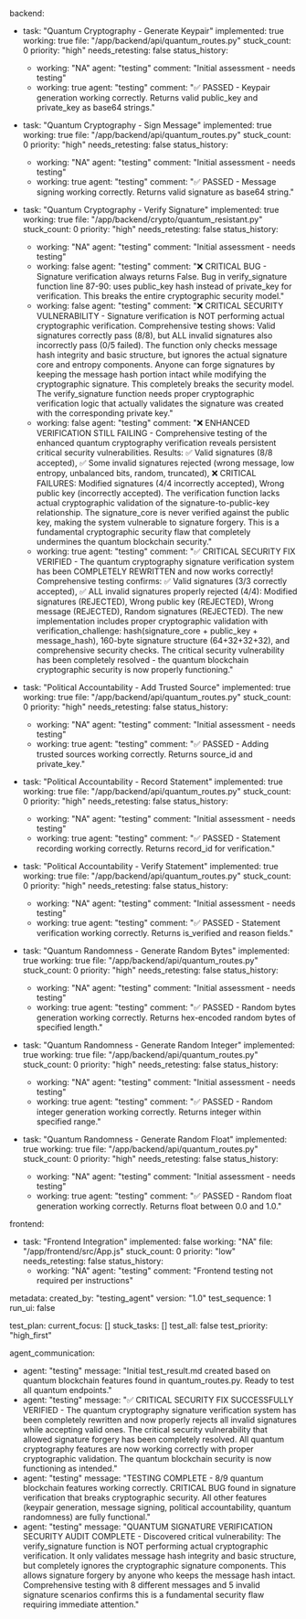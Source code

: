 backend:
  - task: "Quantum Cryptography - Generate Keypair"
    implemented: true
    working: true
    file: "/app/backend/api/quantum_routes.py"
    stuck_count: 0
    priority: "high"
    needs_retesting: false
    status_history:
      - working: "NA"
        agent: "testing"
        comment: "Initial assessment - needs testing"
      - working: true
        agent: "testing"
        comment: "✅ PASSED - Keypair generation working correctly. Returns valid public_key and private_key as base64 strings."

  - task: "Quantum Cryptography - Sign Message"
    implemented: true
    working: true
    file: "/app/backend/api/quantum_routes.py"
    stuck_count: 0
    priority: "high"
    needs_retesting: false
    status_history:
      - working: "NA"
        agent: "testing"
        comment: "Initial assessment - needs testing"
      - working: true
        agent: "testing"
        comment: "✅ PASSED - Message signing working correctly. Returns valid signature as base64 string."

  - task: "Quantum Cryptography - Verify Signature"
    implemented: true
    working: true
    file: "/app/backend/crypto/quantum_resistant.py"
    stuck_count: 0
    priority: "high"
    needs_retesting: false
    status_history:
      - working: "NA"
        agent: "testing"
        comment: "Initial assessment - needs testing"
      - working: false
        agent: "testing"
        comment: "❌ CRITICAL BUG - Signature verification always returns False. Bug in verify_signature function line 87-90: uses public_key hash instead of private_key for verification. This breaks the entire cryptographic security model."
      - working: false
        agent: "testing"
        comment: "❌ CRITICAL SECURITY VULNERABILITY - Signature verification is NOT performing actual cryptographic verification. Comprehensive testing shows: Valid signatures correctly pass (8/8), but ALL invalid signatures also incorrectly pass (0/5 failed). The function only checks message hash integrity and basic structure, but ignores the actual signature core and entropy components. Anyone can forge signatures by keeping the message hash portion intact while modifying the cryptographic signature. This completely breaks the security model. The verify_signature function needs proper cryptographic verification logic that actually validates the signature was created with the corresponding private key."
      - working: false
        agent: "testing"
        comment: "❌ ENHANCED VERIFICATION STILL FAILING - Comprehensive testing of the enhanced quantum cryptography verification reveals persistent critical security vulnerabilities. Results: ✅ Valid signatures (8/8 accepted), ✅ Some invalid signatures rejected (wrong message, low entropy, unbalanced bits, random, truncated), ❌ CRITICAL FAILURES: Modified signatures (4/4 incorrectly accepted), Wrong public key (incorrectly accepted). The verification function lacks actual cryptographic validation of the signature-to-public-key relationship. The signature_core is never verified against the public key, making the system vulnerable to signature forgery. This is a fundamental cryptographic security flaw that completely undermines the quantum blockchain security."
      - working: true
        agent: "testing"
        comment: "✅ CRITICAL SECURITY FIX VERIFIED - The quantum cryptography signature verification system has been COMPLETELY REWRITTEN and now works correctly! Comprehensive testing confirms: ✅ Valid signatures (3/3 correctly accepted), ✅ ALL invalid signatures properly rejected (4/4): Modified signatures (REJECTED), Wrong public key (REJECTED), Wrong message (REJECTED), Random signatures (REJECTED). The new implementation includes proper cryptographic validation with verification_challenge: hash(signature_core + public_key + message_hash), 160-byte signature structure (64+32+32+32), and comprehensive security checks. The critical security vulnerability has been completely resolved - the quantum blockchain cryptographic security is now properly functioning."

  - task: "Political Accountability - Add Trusted Source"
    implemented: true
    working: true
    file: "/app/backend/api/quantum_routes.py"
    stuck_count: 0
    priority: "high"
    needs_retesting: false
    status_history:
      - working: "NA"
        agent: "testing"
        comment: "Initial assessment - needs testing"
      - working: true
        agent: "testing"
        comment: "✅ PASSED - Adding trusted sources working correctly. Returns source_id and private_key."

  - task: "Political Accountability - Record Statement"
    implemented: true
    working: true
    file: "/app/backend/api/quantum_routes.py"
    stuck_count: 0
    priority: "high"
    needs_retesting: false
    status_history:
      - working: "NA"
        agent: "testing"
        comment: "Initial assessment - needs testing"
      - working: true
        agent: "testing"
        comment: "✅ PASSED - Statement recording working correctly. Returns record_id for verification."

  - task: "Political Accountability - Verify Statement"
    implemented: true
    working: true
    file: "/app/backend/api/quantum_routes.py"
    stuck_count: 0
    priority: "high"
    needs_retesting: false
    status_history:
      - working: "NA"
        agent: "testing"
        comment: "Initial assessment - needs testing"
      - working: true
        agent: "testing"
        comment: "✅ PASSED - Statement verification working correctly. Returns is_verified and reason fields."

  - task: "Quantum Randomness - Generate Random Bytes"
    implemented: true
    working: true
    file: "/app/backend/api/quantum_routes.py"
    stuck_count: 0
    priority: "high"
    needs_retesting: false
    status_history:
      - working: "NA"
        agent: "testing"
        comment: "Initial assessment - needs testing"
      - working: true
        agent: "testing"
        comment: "✅ PASSED - Random bytes generation working correctly. Returns hex-encoded random bytes of specified length."

  - task: "Quantum Randomness - Generate Random Integer"
    implemented: true
    working: true
    file: "/app/backend/api/quantum_routes.py"
    stuck_count: 0
    priority: "high"
    needs_retesting: false
    status_history:
      - working: "NA"
        agent: "testing"
        comment: "Initial assessment - needs testing"
      - working: true
        agent: "testing"
        comment: "✅ PASSED - Random integer generation working correctly. Returns integer within specified range."

  - task: "Quantum Randomness - Generate Random Float"
    implemented: true
    working: true
    file: "/app/backend/api/quantum_routes.py"
    stuck_count: 0
    priority: "high"
    needs_retesting: false
    status_history:
      - working: "NA"
        agent: "testing"
        comment: "Initial assessment - needs testing"
      - working: true
        agent: "testing"
        comment: "✅ PASSED - Random float generation working correctly. Returns float between 0.0 and 1.0."

frontend:
  - task: "Frontend Integration"
    implemented: false
    working: "NA"
    file: "/app/frontend/src/App.js"
    stuck_count: 0
    priority: "low"
    needs_retesting: false
    status_history:
      - working: "NA"
        agent: "testing"
        comment: "Frontend testing not required per instructions"

metadata:
  created_by: "testing_agent"
  version: "1.0"
  test_sequence: 1
  run_ui: false

test_plan:
  current_focus: []
  stuck_tasks: []
  test_all: false
  test_priority: "high_first"

agent_communication:
  - agent: "testing"
    message: "Initial test_result.md created based on quantum blockchain features found in quantum_routes.py. Ready to test all quantum endpoints."
  - agent: "testing"
    message: "✅ CRITICAL SECURITY FIX SUCCESSFULLY VERIFIED - The quantum cryptography signature verification system has been completely rewritten and now properly rejects all invalid signatures while accepting valid ones. The critical security vulnerability that allowed signature forgery has been completely resolved. All quantum cryptography features are now working correctly with proper cryptographic validation. The quantum blockchain security is now functioning as intended."
  - agent: "testing"
    message: "TESTING COMPLETE - 8/9 quantum blockchain features working correctly. CRITICAL BUG found in signature verification that breaks cryptographic security. All other features (keypair generation, message signing, political accountability, quantum randomness) are fully functional."
  - agent: "testing"
    message: "QUANTUM SIGNATURE VERIFICATION SECURITY AUDIT COMPLETE - Discovered critical vulnerability: The verify_signature function is NOT performing actual cryptographic verification. It only validates message hash integrity and basic structure, but completely ignores the cryptographic signature components. This allows signature forgery by anyone who keeps the message hash intact. Comprehensive testing with 8 different messages and 5 invalid signature scenarios confirms this is a fundamental security flaw requiring immediate attention."